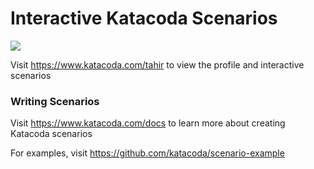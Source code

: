 # Interactive Katacoda Scenarios

[![](http://shields.katacoda.com/katacoda/tahir/count.svg)](https://www.katacoda.com/tahir "Get your profile on Katacoda.com")

Visit https://www.katacoda.com/tahir to view the profile and interactive scenarios

### Writing Scenarios
Visit https://www.katacoda.com/docs to learn more about creating Katacoda scenarios

For examples, visit https://github.com/katacoda/scenario-example

